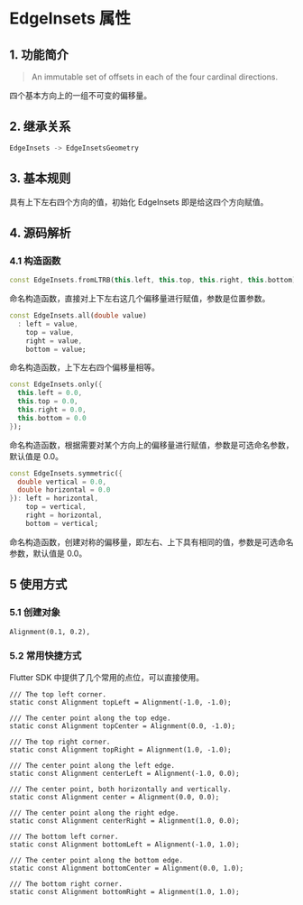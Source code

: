 # EdgeInsets 属性
## 1. 功能简介
> An immutable set of offsets in each of the four cardinal directions.

四个基本方向上的一组不可变的偏移量。

## 2. 继承关系
```dart
EdgeInsets -> EdgeInsetsGeometry
```

## 3. 基本规则
具有上下左右四个方向的值，初始化 EdgeInsets 即是给这四个方向赋值。

## 4. 源码解析
### 4.1 构造函数
```dart
const EdgeInsets.fromLTRB(this.left, this.top, this.right, this.bottom);
```
命名构造函数，直接对上下左右这几个偏移量进行赋值，参数是位置参数。

```dart
const EdgeInsets.all(double value)
  : left = value,
    top = value,
    right = value,
    bottom = value;
```
命名构造函数，上下左右四个偏移量相等。

```dart
const EdgeInsets.only({
  this.left = 0.0,
  this.top = 0.0,
  this.right = 0.0,
  this.bottom = 0.0
});
```
命名构造函数，根据需要对某个方向上的偏移量进行赋值，参数是可选命名参数，默认值是 0.0。

```dart
const EdgeInsets.symmetric({
  double vertical = 0.0,
  double horizontal = 0.0
}): left = horizontal,
    top = vertical,
    right = horizontal,
    bottom = vertical;
```
命名构造函数，创建对称的偏移量，即左右、上下具有相同的值，参数是可选命名参数，默认值是 0.0。

## 5 使用方式
### 5.1 创建对象
```
Alignment(0.1, 0.2),
```

### 5.2 常用快捷方式
Flutter SDK 中提供了几个常用的点位，可以直接使用。
```
/// The top left corner.
static const Alignment topLeft = Alignment(-1.0, -1.0);

/// The center point along the top edge.
static const Alignment topCenter = Alignment(0.0, -1.0);

/// The top right corner.
static const Alignment topRight = Alignment(1.0, -1.0);

/// The center point along the left edge.
static const Alignment centerLeft = Alignment(-1.0, 0.0);

/// The center point, both horizontally and vertically.
static const Alignment center = Alignment(0.0, 0.0);

/// The center point along the right edge.
static const Alignment centerRight = Alignment(1.0, 0.0);

/// The bottom left corner.
static const Alignment bottomLeft = Alignment(-1.0, 1.0);

/// The center point along the bottom edge.
static const Alignment bottomCenter = Alignment(0.0, 1.0);

/// The bottom right corner.
static const Alignment bottomRight = Alignment(1.0, 1.0);
```